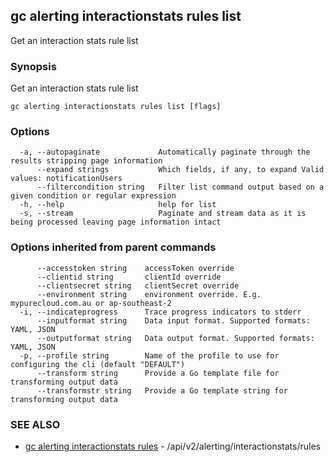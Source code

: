 ## gc alerting interactionstats rules list

Get an interaction stats rule list

### Synopsis

Get an interaction stats rule list

```
gc alerting interactionstats rules list [flags]
```

### Options

```
  -a, --autopaginate             Automatically paginate through the results stripping page information
      --expand strings           Which fields, if any, to expand Valid values: notificationUsers
      --filtercondition string   Filter list command output based on a given condition or regular expression
  -h, --help                     help for list
  -s, --stream                   Paginate and stream data as it is being processed leaving page information intact
```

### Options inherited from parent commands

```
      --accesstoken string    accessToken override
      --clientid string       clientId override
      --clientsecret string   clientSecret override
      --environment string    environment override. E.g. mypurecloud.com.au or ap-southeast-2
  -i, --indicateprogress      Trace progress indicators to stderr
      --inputformat string    Data input format. Supported formats: YAML, JSON
      --outputformat string   Data output format. Supported formats: YAML, JSON
  -p, --profile string        Name of the profile to use for configuring the cli (default "DEFAULT")
      --transform string      Provide a Go template file for transforming output data
      --transformstr string   Provide a Go template string for transforming output data
```

### SEE ALSO

* [gc alerting interactionstats rules](gc_alerting_interactionstats_rules.html)	 - /api/v2/alerting/interactionstats/rules


